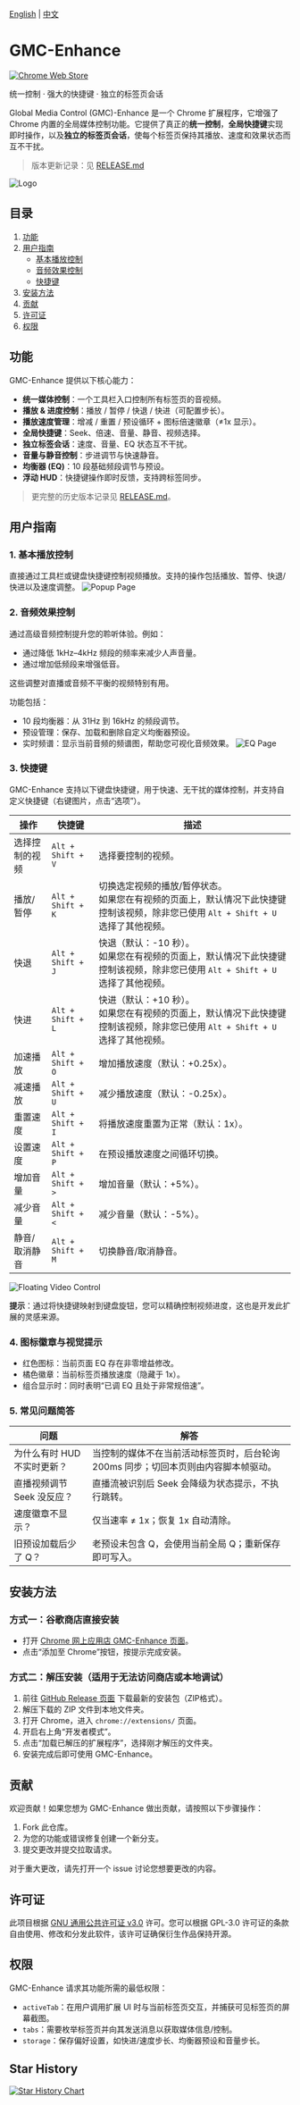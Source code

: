 [English](README_en.md) | [中文](README.md)

# GMC-Enhance

[![Chrome Web Store](https://img.shields.io/chrome-web-store/v/kibmlbbigjmpmfjpcjhlmimehchnamgi?label=Chrome%20Web%20Store&logo=googlechrome&logoColor=white)](https://chromewebstore.google.com/detail/kibmlbbigjmpmfjpcjhlmimehchnamgi)

统一控制 · 强大的快捷键 · 独立的标签页会话

Global Media Control (GMC)-Enhance 是一个 Chrome 扩展程序，它增强了 Chrome 内置的全局媒体控制功能。它提供了真正的**统一控制**，**全局快捷键**实现即时操作，以及**独立的标签页会话**，使每个标签页保持其播放、速度和效果状态而互不干扰。

> 版本更新记录：见 [RELEASE.md](RELEASE.md)

![Logo](docs/imgs/banner.png)

## 目录

1. [功能](#功能)
2. [用户指南](#用户指南)
   - [基本播放控制](#1-基本播放控制)
   - [音频效果控制](#2-音频效果控制)
   - [快捷键](#3-快捷键)
3. [安装方法](#安装方法)
4. [贡献](#贡献)
5. [许可证](#许可证)
6. [权限](#权限)


## 功能

GMC-Enhance 提供以下核心能力：

- **统一媒体控制**：一个工具栏入口控制所有标签页的音视频。
- **播放 & 进度控制**：播放 / 暂停 / 快退 / 快进（可配置步长）。
- **播放速度管理**：增减 / 重置 / 预设循环 + 图标倍速徽章（≠1x 显示）。
- **全局快捷键**：Seek、倍速、音量、静音、视频选择。
- **独立标签会话**：速度、音量、EQ 状态互不干扰。
- **音量与静音控制**：步进调节与快速静音。
- **均衡器 (EQ)**：10 段基础频段调节与预设。
- **浮动 HUD**：快捷键操作即时反馈，支持跨标签同步。

> 更完整的历史版本记录见 [RELEASE.md](RELEASE.md)。

## 用户指南

### 1. 基本播放控制

直接通过工具栏或键盘快捷键控制视频播放。支持的操作包括播放、暂停、快退/快进以及速度调整。
![Popup Page](docs/imgs/popup-page.png)

### 2. 音频效果控制

通过高级音频控制提升您的聆听体验。例如：

- 通过降低 1kHz–4kHz 频段的频率来减少人声音量。
- 通过增加低频段来增强低音。

这些调整对直播或音频不平衡的视频特别有用。

功能包括：
- 10 段均衡器：从 31Hz 到 16kHz 的频段调节。
- 预设管理：保存、加载和删除自定义均衡器预设。
- 实时频谱：显示当前音频的频谱图，帮助您可视化音频效果。
![EQ Page](docs/imgs/eq-function.png)

### 3. 快捷键

GMC-Enhance 支持以下键盘快捷键，用于快速、无干扰的媒体控制，并支持自定义快捷键（右键图片，点击“选项”）。

| 操作                  | 快捷键              | 描述                                                                                                      |
|-----------------------|---------------------|-----------------------------------------------------------------------------------------------------------|
| 选择控制的视频        | `Alt + Shift + V`   | 选择要控制的视频。                                                                                       |
| 播放/暂停             | `Alt + Shift + K`   | 切换选定视频的播放/暂停状态。<br>如果您在有视频的页面上，默认情况下此快捷键控制该视频，除非您已使用 `Alt + Shift + U` 选择了其他视频。 |
| 快退                  | `Alt + Shift + J`   | 快退（默认：-10 秒）。<br>如果您在有视频的页面上，默认情况下此快捷键控制该视频，除非您已使用 `Alt + Shift + U` 选择了其他视频。      |
| 快进                  | `Alt + Shift + L`   | 快进（默认：+10 秒）。<br>如果您在有视频的页面上，默认情况下此快捷键控制该视频，除非您已使用 `Alt + Shift + U` 选择了其他视频。       |
| 加速播放              | `Alt + Shift + O`   | 增加播放速度（默认：+0.25x）。                                                                           |
| 减速播放              | `Alt + Shift + U`   | 减少播放速度（默认：-0.25x）。                                                                           |
| 重置速度              | `Alt + Shift + I`   | 将播放速度重置为正常（默认：1x）。                                                                        |
| 设置速度              | `Alt + Shift + P`   | 在预设播放速度之间循环切换。                                                                             |
| 增加音量              | `Alt + Shift + >`   | 增加音量（默认：+5%）。                                                                                  |
| 减少音量              | `Alt + Shift + <`   | 减少音量（默认：-5%）。                                                                                  |
| 静音/取消静音         | `Alt + Shift + M`   | 切换静音/取消静音。                                                                                       |

![Floating Video Control](docs/imgs/video_float_card.gif)

**提示**：通过将快捷键映射到键盘旋钮，您可以精确控制视频进度，这也是开发此扩展的灵感来源。

### 4. 图标徽章与视觉提示

- 红色图标：当前页面 EQ 存在非零增益修改。
- 橘色徽章：当前标签页播放速度（隐藏于 1x）。
- 组合显示时：同时表明“已调 EQ 且处于非常规倍速”。

### 5. 常见问题简答

| 问题 | 解答 |
|------|------|
| 为什么有时 HUD 不实时更新？ | 当控制的媒体不在当前活动标签页时，后台轮询 200ms 同步；切回本页则由内容脚本帧驱动。 |
| 直播视频调节 Seek 没反应？ | 直播流被识别后 Seek 会降级为状态提示，不执行跳转。 |
| 速度徽章不显示？ | 仅当速率 ≠ 1x；恢复 1x 自动清除。 |
| 旧预设加载后少了 Q？ | 老预设未包含 Q，会使用当前全局 Q；重新保存即可写入。 |

## 安装方法

### 方式一：谷歌商店直接安装

- 打开 [Chrome 网上应用店 GMC-Enhance 页面](https://chromewebstore.google.com/detail/kibmlbbigjmpmfjpcjhlmimehchnamgi?utm_source=item-share-cb)。
- 点击“添加至 Chrome”按钮，按提示完成安装。

### 方式二：解压安装（适用于无法访问商店或本地调试）

1. 前往 [GitHub Release 页面](https://github.com/ZepengW/GMC-Enhance/releases) 下载最新的安装包（ZIP格式）。
2. 解压下载的 ZIP 文件到本地文件夹。
3. 打开 Chrome，进入 `chrome://extensions/` 页面。
4. 开启右上角“开发者模式”。
5. 点击“加载已解压的扩展程序”，选择刚才解压的文件夹。
6. 安装完成后即可使用 GMC-Enhance。

## 贡献

欢迎贡献！如果您想为 GMC-Enhance 做出贡献，请按照以下步骤操作：

1. Fork 此仓库。
2. 为您的功能或错误修复创建一个新分支。
3. 提交更改并提交拉取请求。

对于重大更改，请先打开一个 issue 讨论您想要更改的内容。

## 许可证

此项目根据 [GNU 通用公共许可证 v3.0](https://www.gnu.org/licenses/gpl-3.0.en.html) 许可。您可以根据 GPL-3.0 许可证的条款自由使用、修改和分发此软件，该许可证确保衍生作品保持开源。

## 权限

GMC-Enhance 请求其功能所需的最低权限：

- `activeTab`：在用户调用扩展 UI 时与当前标签页交互，并捕获可见标签页的屏幕截图。
- `tabs`：需要枚举标签页并向其发送消息以获取媒体信息/控制。
- `storage`：保存偏好设置，如快进/速度步长、均衡器预设和音量步长。

## Star History

[![Star History Chart](https://api.star-history.com/svg?repos=ZepengW/GMC-Enhance&type=Timeline)](https://www.star-history.com/#ZepengW/GMC-Enhance&Timeline)
